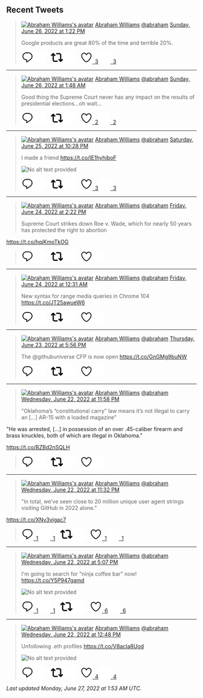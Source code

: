 ## Recent Tweets

> [![Abraham Williams's avatar](https://pbs.twimg.com/profile_images/897079141719195648/_mvh-QJH_mini.jpg)](https://twitter.com/abraham) [Abraham Williams](https://twitter.com/abraham) [@abraham](https://twitter.com/abraham) [Sunday, June 26, 2022 at 1:22 PM](https://twitter.com/abraham/status/1541049334661349377)
>
> Google products are great 80% of the time and terrible 20%.
>
> [![Reply](./images/reply_light.svg#gh-light-mode-only "Reply")](https://twitter.com/intent/tweet?in_reply_to=1541049334661349377#gh-light-mode-only)[![Reply](./images/reply.svg#gh-dark-mode-only "Reply")](https://twitter.com/intent/tweet?in_reply_to=1541049334661349377#gh-dark-mode-only)&emsp;[![Retweet](./images/retweet_light.svg#gh-light-mode-only "Retweet")](https://twitter.com/intent/retweet?tweet_id=1541049334661349377#gh-light-mode-only)[![Retweet](./images/retweet.svg#gh-dark-mode-only "Retweet")](https://twitter.com/intent/retweet?tweet_id=1541049334661349377#gh-dark-mode-only)&emsp;[![Like](./images/like_light.svg#gh-light-mode-only "Like")&ensp;3](https://twitter.com/intent/favorite?tweet_id=1541049334661349377#gh-light-mode-only)[![Like](./images/like.svg#gh-dark-mode-only "Like")&ensp;3](https://twitter.com/intent/favorite?tweet_id=1541049334661349377#gh-dark-mode-only)


---

> [![Abraham Williams's avatar](https://pbs.twimg.com/profile_images/897079141719195648/_mvh-QJH_mini.jpg)](https://twitter.com/abraham) [Abraham Williams](https://twitter.com/abraham) [@abraham](https://twitter.com/abraham) [Sunday, June 26, 2022 at 1:48 AM](https://twitter.com/abraham/status/1540874550111571978)
>
> Good thing the Supreme Court never has any impact on the results of presidential elections...oh wait...
>
> [![Reply](./images/reply_light.svg#gh-light-mode-only "Reply")](https://twitter.com/intent/tweet?in_reply_to=1540874550111571978#gh-light-mode-only)[![Reply](./images/reply.svg#gh-dark-mode-only "Reply")](https://twitter.com/intent/tweet?in_reply_to=1540874550111571978#gh-dark-mode-only)&emsp;[![Retweet](./images/retweet_light.svg#gh-light-mode-only "Retweet")](https://twitter.com/intent/retweet?tweet_id=1540874550111571978#gh-light-mode-only)[![Retweet](./images/retweet.svg#gh-dark-mode-only "Retweet")](https://twitter.com/intent/retweet?tweet_id=1540874550111571978#gh-dark-mode-only)&emsp;[![Like](./images/like_light.svg#gh-light-mode-only "Like")&ensp;2](https://twitter.com/intent/favorite?tweet_id=1540874550111571978#gh-light-mode-only)[![Like](./images/like.svg#gh-dark-mode-only "Like")&ensp;2](https://twitter.com/intent/favorite?tweet_id=1540874550111571978#gh-dark-mode-only)


---

> [![Abraham Williams's avatar](https://pbs.twimg.com/profile_images/897079141719195648/_mvh-QJH_mini.jpg)](https://twitter.com/abraham) [Abraham Williams](https://twitter.com/abraham) [@abraham](https://twitter.com/abraham) [Saturday, June 25, 2022 at 10:28 PM](https://twitter.com/abraham/status/1540824324285808641)
>
> I made a friend https://t.co/IE1hyhjboF
>
> ![No alt text provided](https://pbs.twimg.com/media/FWIbiLEXoAIhANC.jpg)
>
> [![Reply](./images/reply_light.svg#gh-light-mode-only "Reply")](https://twitter.com/intent/tweet?in_reply_to=1540824324285808641#gh-light-mode-only)[![Reply](./images/reply.svg#gh-dark-mode-only "Reply")](https://twitter.com/intent/tweet?in_reply_to=1540824324285808641#gh-dark-mode-only)&emsp;[![Retweet](./images/retweet_light.svg#gh-light-mode-only "Retweet")](https://twitter.com/intent/retweet?tweet_id=1540824324285808641#gh-light-mode-only)[![Retweet](./images/retweet.svg#gh-dark-mode-only "Retweet")](https://twitter.com/intent/retweet?tweet_id=1540824324285808641#gh-dark-mode-only)&emsp;[![Like](./images/like_light.svg#gh-light-mode-only "Like")&ensp;3](https://twitter.com/intent/favorite?tweet_id=1540824324285808641#gh-light-mode-only)[![Like](./images/like.svg#gh-dark-mode-only "Like")&ensp;3](https://twitter.com/intent/favorite?tweet_id=1540824324285808641#gh-dark-mode-only)


---

> [![Abraham Williams's avatar](https://pbs.twimg.com/profile_images/897079141719195648/_mvh-QJH_mini.jpg)](https://twitter.com/abraham) [Abraham Williams](https://twitter.com/abraham) [@abraham](https://twitter.com/abraham) [Friday, June 24, 2022 at 2:22 PM](https://twitter.com/abraham/status/1540339567756206080)
>
> Supreme Court strikes down Roe v. Wade, which for nearly 50 years has protected the right to abortion

https://t.co/hqjKmoTkOG
>
> [![Reply](./images/reply_light.svg#gh-light-mode-only "Reply")](https://twitter.com/intent/tweet?in_reply_to=1540339567756206080#gh-light-mode-only)[![Reply](./images/reply.svg#gh-dark-mode-only "Reply")](https://twitter.com/intent/tweet?in_reply_to=1540339567756206080#gh-dark-mode-only)&emsp;[![Retweet](./images/retweet_light.svg#gh-light-mode-only "Retweet")](https://twitter.com/intent/retweet?tweet_id=1540339567756206080#gh-light-mode-only)[![Retweet](./images/retweet.svg#gh-dark-mode-only "Retweet")](https://twitter.com/intent/retweet?tweet_id=1540339567756206080#gh-dark-mode-only)&emsp;[![Like](./images/like_light.svg#gh-light-mode-only "Like")](https://twitter.com/intent/favorite?tweet_id=1540339567756206080#gh-light-mode-only)[![Like](./images/like.svg#gh-dark-mode-only "Like")](https://twitter.com/intent/favorite?tweet_id=1540339567756206080#gh-dark-mode-only)


---

> [![Abraham Williams's avatar](https://pbs.twimg.com/profile_images/897079141719195648/_mvh-QJH_mini.jpg)](https://twitter.com/abraham) [Abraham Williams](https://twitter.com/abraham) [@abraham](https://twitter.com/abraham) [Friday, June 24, 2022 at 12:31 AM](https://twitter.com/abraham/status/1540130345659650056)
>
> New syntax for range media queries in Chrome 104 https://t.co/JT25awueW6
>
> [![Reply](./images/reply_light.svg#gh-light-mode-only "Reply")](https://twitter.com/intent/tweet?in_reply_to=1540130345659650056#gh-light-mode-only)[![Reply](./images/reply.svg#gh-dark-mode-only "Reply")](https://twitter.com/intent/tweet?in_reply_to=1540130345659650056#gh-dark-mode-only)&emsp;[![Retweet](./images/retweet_light.svg#gh-light-mode-only "Retweet")](https://twitter.com/intent/retweet?tweet_id=1540130345659650056#gh-light-mode-only)[![Retweet](./images/retweet.svg#gh-dark-mode-only "Retweet")](https://twitter.com/intent/retweet?tweet_id=1540130345659650056#gh-dark-mode-only)&emsp;[![Like](./images/like_light.svg#gh-light-mode-only "Like")](https://twitter.com/intent/favorite?tweet_id=1540130345659650056#gh-light-mode-only)[![Like](./images/like.svg#gh-dark-mode-only "Like")](https://twitter.com/intent/favorite?tweet_id=1540130345659650056#gh-dark-mode-only)


---

> [![Abraham Williams's avatar](https://pbs.twimg.com/profile_images/897079141719195648/_mvh-QJH_mini.jpg)](https://twitter.com/abraham) [Abraham Williams](https://twitter.com/abraham) [@abraham](https://twitter.com/abraham) [Thursday, June 23, 2022 at 5:56 PM](https://twitter.com/abraham/status/1540031098893344769)
>
> The @githubuniverse CFP is now open https://t.co/GnGMg9buNW
>
> [![Reply](./images/reply_light.svg#gh-light-mode-only "Reply")](https://twitter.com/intent/tweet?in_reply_to=1540031098893344769#gh-light-mode-only)[![Reply](./images/reply.svg#gh-dark-mode-only "Reply")](https://twitter.com/intent/tweet?in_reply_to=1540031098893344769#gh-dark-mode-only)&emsp;[![Retweet](./images/retweet_light.svg#gh-light-mode-only "Retweet")](https://twitter.com/intent/retweet?tweet_id=1540031098893344769#gh-light-mode-only)[![Retweet](./images/retweet.svg#gh-dark-mode-only "Retweet")](https://twitter.com/intent/retweet?tweet_id=1540031098893344769#gh-dark-mode-only)&emsp;[![Like](./images/like_light.svg#gh-light-mode-only "Like")](https://twitter.com/intent/favorite?tweet_id=1540031098893344769#gh-light-mode-only)[![Like](./images/like.svg#gh-dark-mode-only "Like")](https://twitter.com/intent/favorite?tweet_id=1540031098893344769#gh-dark-mode-only)


---

> [![Abraham Williams's avatar](https://pbs.twimg.com/profile_images/897079141719195648/_mvh-QJH_mini.jpg)](https://twitter.com/abraham) [Abraham Williams](https://twitter.com/abraham) [@abraham](https://twitter.com/abraham) [Wednesday, June 22, 2022 at 11:58 PM](https://twitter.com/abraham/status/1539759818730242050)
>
> "Oklahoma’s “constitutional carry” law means it’s not illegal to carry an [...] AR-15 with a loaded magazine"

"He was arrested, [...] in possession of an over .45-caliber firearm and brass knuckles, both of which are illegal in Oklahoma."

https://t.co/BZBd2nSQLH
>
> [![Reply](./images/reply_light.svg#gh-light-mode-only "Reply")](https://twitter.com/intent/tweet?in_reply_to=1539759818730242050#gh-light-mode-only)[![Reply](./images/reply.svg#gh-dark-mode-only "Reply")](https://twitter.com/intent/tweet?in_reply_to=1539759818730242050#gh-dark-mode-only)&emsp;[![Retweet](./images/retweet_light.svg#gh-light-mode-only "Retweet")](https://twitter.com/intent/retweet?tweet_id=1539759818730242050#gh-light-mode-only)[![Retweet](./images/retweet.svg#gh-dark-mode-only "Retweet")](https://twitter.com/intent/retweet?tweet_id=1539759818730242050#gh-dark-mode-only)&emsp;[![Like](./images/like_light.svg#gh-light-mode-only "Like")](https://twitter.com/intent/favorite?tweet_id=1539759818730242050#gh-light-mode-only)[![Like](./images/like.svg#gh-dark-mode-only "Like")](https://twitter.com/intent/favorite?tweet_id=1539759818730242050#gh-dark-mode-only)


---

> [![Abraham Williams's avatar](https://pbs.twimg.com/profile_images/897079141719195648/_mvh-QJH_mini.jpg)](https://twitter.com/abraham) [Abraham Williams](https://twitter.com/abraham) [@abraham](https://twitter.com/abraham) [Wednesday, June 22, 2022 at 11:32 PM](https://twitter.com/abraham/status/1539753246130143232)
>
> "In total, we’ve seen close to 20 million unique user agent strings visiting GitHub in 2022 alone."

https://t.co/XNv3vigac7
>
> [![Reply](./images/reply_light.svg#gh-light-mode-only "Reply")&ensp;1](https://twitter.com/intent/tweet?in_reply_to=1539753246130143232#gh-light-mode-only)[![Reply](./images/reply.svg#gh-dark-mode-only "Reply")&ensp;1](https://twitter.com/intent/tweet?in_reply_to=1539753246130143232#gh-dark-mode-only)&emsp;[![Retweet](./images/retweet_light.svg#gh-light-mode-only "Retweet")](https://twitter.com/intent/retweet?tweet_id=1539753246130143232#gh-light-mode-only)[![Retweet](./images/retweet.svg#gh-dark-mode-only "Retweet")](https://twitter.com/intent/retweet?tweet_id=1539753246130143232#gh-dark-mode-only)&emsp;[![Like](./images/like_light.svg#gh-light-mode-only "Like")&ensp;1](https://twitter.com/intent/favorite?tweet_id=1539753246130143232#gh-light-mode-only)[![Like](./images/like.svg#gh-dark-mode-only "Like")&ensp;1](https://twitter.com/intent/favorite?tweet_id=1539753246130143232#gh-dark-mode-only)


---

> [![Abraham Williams's avatar](https://pbs.twimg.com/profile_images/897079141719195648/_mvh-QJH_mini.jpg)](https://twitter.com/abraham) [Abraham Williams](https://twitter.com/abraham) [@abraham](https://twitter.com/abraham) [Wednesday, June 22, 2022 at 5:07 PM](https://twitter.com/abraham/status/1539656357762064385)
>
> I'm going to search for "ninja coffee bar" now! https://t.co/Y5P947gamd
>
> ![No alt text provided](https://pbs.twimg.com/media/FV31ORBXkAY4p-Y.jpg)
>
> [![Reply](./images/reply_light.svg#gh-light-mode-only "Reply")&ensp;1](https://twitter.com/intent/tweet?in_reply_to=1539656357762064385#gh-light-mode-only)[![Reply](./images/reply.svg#gh-dark-mode-only "Reply")&ensp;1](https://twitter.com/intent/tweet?in_reply_to=1539656357762064385#gh-dark-mode-only)&emsp;[![Retweet](./images/retweet_light.svg#gh-light-mode-only "Retweet")](https://twitter.com/intent/retweet?tweet_id=1539656357762064385#gh-light-mode-only)[![Retweet](./images/retweet.svg#gh-dark-mode-only "Retweet")](https://twitter.com/intent/retweet?tweet_id=1539656357762064385#gh-dark-mode-only)&emsp;[![Like](./images/like_light.svg#gh-light-mode-only "Like")&ensp;6](https://twitter.com/intent/favorite?tweet_id=1539656357762064385#gh-light-mode-only)[![Like](./images/like.svg#gh-dark-mode-only "Like")&ensp;6](https://twitter.com/intent/favorite?tweet_id=1539656357762064385#gh-dark-mode-only)


---

> [![Abraham Williams's avatar](https://pbs.twimg.com/profile_images/897079141719195648/_mvh-QJH_mini.jpg)](https://twitter.com/abraham) [Abraham Williams](https://twitter.com/abraham) [@abraham](https://twitter.com/abraham) [Wednesday, June 22, 2022 at 12:48 PM](https://twitter.com/abraham/status/1539591243633664000)
>
> Unfollowing .eth profiles https://t.co/V8acIa8Uod
>
> ![No alt text provided]()
>
> [![Reply](./images/reply_light.svg#gh-light-mode-only "Reply")](https://twitter.com/intent/tweet?in_reply_to=1539591243633664000#gh-light-mode-only)[![Reply](./images/reply.svg#gh-dark-mode-only "Reply")](https://twitter.com/intent/tweet?in_reply_to=1539591243633664000#gh-dark-mode-only)&emsp;[![Retweet](./images/retweet_light.svg#gh-light-mode-only "Retweet")](https://twitter.com/intent/retweet?tweet_id=1539591243633664000#gh-light-mode-only)[![Retweet](./images/retweet.svg#gh-dark-mode-only "Retweet")](https://twitter.com/intent/retweet?tweet_id=1539591243633664000#gh-dark-mode-only)&emsp;[![Like](./images/like_light.svg#gh-light-mode-only "Like")&ensp;4](https://twitter.com/intent/favorite?tweet_id=1539591243633664000#gh-light-mode-only)[![Like](./images/like.svg#gh-dark-mode-only "Like")&ensp;4](https://twitter.com/intent/favorite?tweet_id=1539591243633664000#gh-dark-mode-only)


_Last updated Monday, June 27, 2022 at 1:53 AM UTC._
